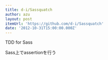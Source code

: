 ```yaml
---
title: d-i/Sassquatch
author: azu
layout: post
itemUrl: 'https://github.com/d-i/Sassquatch'
date: '2012-10-31T15:00:00.000Z'
---
```

TDD for Sass

Sass上でassertionを行う
